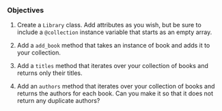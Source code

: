 ### Objectives

1) Create a `Library` class. Add attributes as you wish, but be sure to include a `@collection` instance variable that starts as an empty array.

2) Add a `add_book` method that takes an instance of book and adds it to your collection.

3) Add a `titles` method that iterates over your collection of books and returns only their titles.

4) Add an `authors` method that iterates over your collection of books and returns the authors for each book. Can you make it so that it does not return any duplicate authors?
